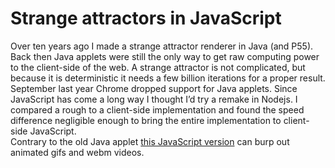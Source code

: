 <!--
  id: 3044
  slug: strange-attractors-javascript
  type: fortpolio
  excerpt: <p>A pure JavaScript strange attractor renderer with a WebGL preview. Renders images and animated gifs from mathematical formulas with interpolated variables.</p>
  categories: JavaScript, 3D, video, open source
  tags: JavaScript, UX, math, cool shit, particles, WebGL, concept
  clients: 
  collaboration: 
  prizes: 
  thumbnail: Lorenz-84-31.gif
  headerClassName: no-blur
  image: attractors01.jpg
  images: attractors00.png, attractors01.jpg, attractors02.jpg, Lorenz-84-52.gif, Lorenz-84-31.gif, Lorenz-84-57.png
  inCv: true
  inPortfolio: true
  dateFrom: 2016-03-04
  dateTo: 2016-07-14
-->

# Strange attractors in JavaScript

<p>Over ten years ago I made a strange attractor renderer in Java (and P55). Back then Java applets were still the only way to get raw computing power to the client-side of the web. A strange attractor is not complicated, but because it is deterministic it needs a few billion iterations for a proper result. September last year Chrome dropped support for Java applets. Since JavaScript has come a long way I thought I&#8217;d try a remake in Nodejs. I compared a rough to a client-side implementation and found the speed difference negligible enough to bring the entire implementation to client-side JavaScript.<br />
Contrary to the old Java applet <a href="https://attractors.ronvalstar.nl" target="_blank">this JavaScript version</a> can burp out animated gifs and webm videos.</p>
